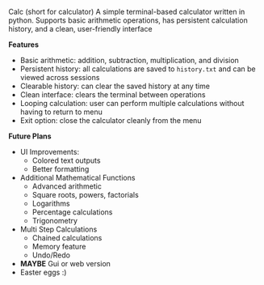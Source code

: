 Calc (short for calculator)
A simple terminal-based calculator written in python.
Supports basic arithmetic operations, has persistent calculation history, and a clean, user-friendly interface

**Features**
- Basic arithmetic: addition, subtraction, multiplication, and division
- Persistent history: all calculations are saved to `history.txt` and can be viewed across sessions
- Clearable history: can clear the saved history at any time
- Clean interface: clears the terminal between operations
- Looping calculation: user can perform multiple calculations without having to return to menu
- Exit option: close the calculator cleanly from the menu

**Future Plans**
- UI Improvements:
    - Colored text outputs
    - Better formatting
- Additional Mathematical Functions
    - Advanced arithmetic 
    - Square roots, powers, factorials
    - Logarithms
    - Percentage calculations
    - Trigonometry
- Multi Step Calculations
    - Chained calculations
    - Memory feature
    - Undo/Redo
- **MAYBE** Gui or web version
- Easter eggs :)
